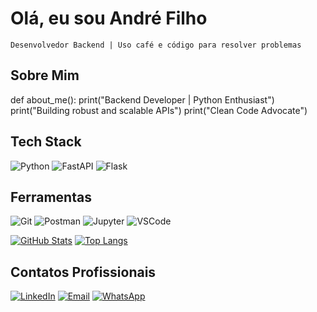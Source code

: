 # Olá, eu sou André Filho 

`Desenvolvedor Backend | Uso café e código para resolver problemas`

##  Sobre Mim
def about_me():
    print("Backend Developer | Python Enthusiast")
    print("Building robust and scalable APIs")
    print("Clean Code Advocate")

##  Tech Stack
![Python](https://img.shields.io/badge/Python-3776AB?style=for-the-badge&logo=python&logoColor=white)
![FastAPI](https://img.shields.io/badge/FastAPI-009688?style=for-the-badge&logo=fastapi&logoColor=white)
![Flask](https://img.shields.io/badge/Flask-000000?style=for-the-badge&logo=flask&logoColor=white)

##  Ferramentas
![Git](https://img.shields.io/badge/Git-F05032?style=for-the-badge&logo=git&logoColor=white)
![Postman](https://img.shields.io/badge/Postman-FF6C37?style=for-the-badge&logo=postman&logoColor=white)
![Jupyter](https://img.shields.io/badge/Jupyter-F37626?style=for-the-badge&logo=jupyter&logoColor=white)
![VSCode](https://img.shields.io/badge/VSCode-007ACC?style=for-the-badge&logo=visual-studio-code&logoColor=white)

[![GitHub Stats](https://github-readme-stats.vercel.app/api?username=aclfilho&show_icons=true&theme=dracula)](https://github.com/aclfilho)
[![Top Langs](https://github-readme-stats.vercel.app/api/top-langs/?username=aclfilho&layout=compact&theme=dracula)](https://github.com/aclfilho)



##  Contatos Profissionais

[![LinkedIn](https://img.shields.io/badge/-Linkedin-0077B5?style=for-the-badge&logo=linkedin&logoColor=white)](https://www.linkedin.com/in/andrecoronell)
[![Email](https://img.shields.io/badge/-hotmail-D14836?style=for-the-badge&logo=hotmail&logoColor=white)](mailto:coronel.filho@hotmail.com)
[![WhatsApp](https://img.shields.io/badge/-WhatsApp-25D366?style=for-the-badge&logo=whatsapp&logoColor=white)](https://wa.me/5579991055995)
